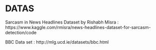 # DATAS
<p>
Sarcasm in News Headlines Dataset by Rishabh Misra : https://www.kaggle.com/rmisra/news-headlines-dataset-for-sarcasm-detection/code
<p>
BBC Data set : http://mlg.ucd.ie/datasets/bbc.html
